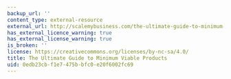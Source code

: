 ```yaml
---
backup_url: ''
content_type: external-resource
external_url: http://scalemybusiness.com/the-ultimate-guide-to-minimum-viable-products/8/
has_external_licence_warning: true
has_external_license_warning: true
is_broken: ''
license: https://creativecommons.org/licenses/by-nc-sa/4.0/
title: The Ultimate Guide to Minimum Viable Products
uid: 0edb23cb-f1e7-475b-bfc0-e20f6002fc69
---
```

